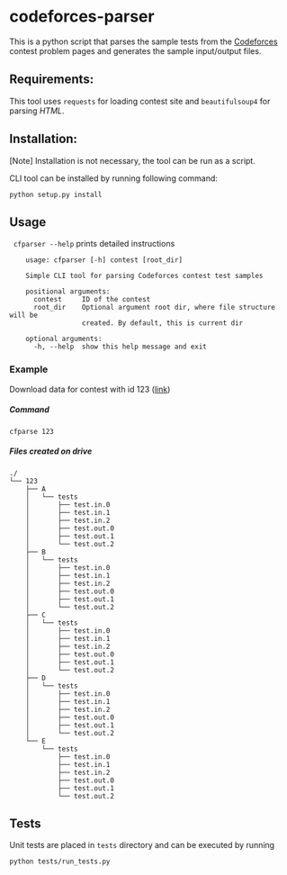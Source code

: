 # codeforces-parser

This is a python script that parses the sample tests from the [Codeforces](http://codeforces.com/) contest problem pages and generates the sample input/output files.

## Requirements:
This tool uses `requests` for loading contest site and `beautifulsoup4` for parsing *HTML*.

## Installation:
[Note] Installation is not necessary, the tool can be run as a script.

CLI tool can be installed by running following command:
```
python setup.py install
```

## Usage
``` cfparser --help``` prints detailed instructions
```
    usage: cfparser [-h] contest [root_dir]

    Simple CLI tool for parsing Codeforces contest test samples

    positional arguments:
      contest     ID of the contest
      root_dir    Optional argument root dir, where file structure will be
                  created. By default, this is current dir

    optional arguments:
      -h, --help  show this help message and exit
```

### Example
Download data for contest with id 123 ([link](http://codeforces.com/contest/123))
##### Command
```
cfparse 123
```
##### Files created on drive
```
./
└── 123
    ├── A
    │   └── tests
    │       ├── test.in.0
    │       ├── test.in.1
    │       ├── test.in.2
    │       ├── test.out.0
    │       ├── test.out.1
    │       └── test.out.2
    ├── B
    │   └── tests
    │       ├── test.in.0
    │       ├── test.in.1
    │       ├── test.in.2
    │       ├── test.out.0
    │       ├── test.out.1
    │       └── test.out.2
    ├── C
    │   └── tests
    │       ├── test.in.0
    │       ├── test.in.1
    │       ├── test.in.2
    │       ├── test.out.0
    │       ├── test.out.1
    │       └── test.out.2
    ├── D
    │   └── tests
    │       ├── test.in.0
    │       ├── test.in.1
    │       ├── test.in.2
    │       ├── test.out.0
    │       ├── test.out.1
    │       └── test.out.2
    └── E
        └── tests
            ├── test.in.0
            ├── test.in.1
            ├── test.in.2
            ├── test.out.0
            ├── test.out.1
            └── test.out.2
```

## Tests
Unit tests are placed in `tests` directory and can be executed by running
```
python tests/run_tests.py
```